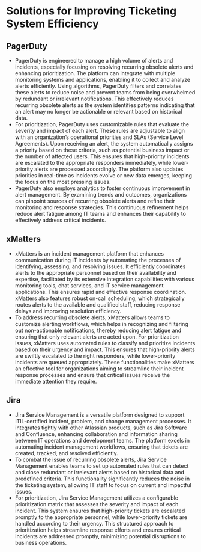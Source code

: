 # Solutions for Improving Ticketing System Efficiency

## PagerDuty
- PagerDuty is engineered to manage a high volume of alerts and incidents, especially focusing on resolving recurring obsolete alerts and enhancing prioritization. The platform can integrate with multiple monitoring systems and applications, enabling it to collect and analyze alerts efficiently. Using algorithms, PagerDuty filters and correlates these alerts to reduce noise and prevent teams from being overwhelmed by redundant or irrelevant notifications. This effectively reduces recurring obsolete alerts as the system identifies patterns indicating that an alert may no longer be actionable or relevant based on historical data.
- For prioritization, PagerDuty uses customizable rules that evaluate the severity and impact of each alert. These rules are adjustable to align with an organization’s operational priorities and SLAs (Service Level Agreements). Upon receiving an alert, the system automatically assigns a priority based on these criteria, such as potential business impact or the number of affected users. This ensures that high-priority incidents are escalated to the appropriate responders immediately, while lower-priority alerts are processed accordingly. The platform also updates priorities in real-time as incidents evolve or new data emerges, keeping the focus on the most pressing issues.
- PagerDuty also employs analytics to foster continuous improvement in alert management. By examining trends and outcomes, organizations can pinpoint sources of recurring obsolete alerts and refine their monitoring and response strategies. This continuous refinement helps reduce alert fatigue among IT teams and enhances their capability to effectively address critical incidents.

## xMatters
- xMatters is an incident management platform that enhances communication during IT incidents by automating the processes of identifying, assessing, and resolving issues. It efficiently coordinates alerts to the appropriate personnel based on their availability and expertise, facilitated by its extensive integration capabilities with various monitoring tools, chat services, and IT service management applications. This ensures rapid and effective response coordination. xMatters also features robust on-call scheduling, which strategically routes alerts to the available and qualified staff, reducing response delays and improving resolution efficiency.
- To address recurring obsolete alerts, xMatters allows teams to customize alerting workflows, which helps in recognizing and filtering out non-actionable notifications, thereby reducing alert fatigue and ensuring that only relevant alerts are acted upon. For prioritization issues, xMatters uses automated rules to classify and prioritize incidents based on their urgency and impact. This ensures that high-priority alerts are swiftly escalated to the right responders, while lower-priority incidents are queued appropriately. These functionalities make xMatters an effective tool for organizations aiming to streamline their incident response processes and ensure that critical issues receive the immediate attention they require.

## Jira
- Jira Service Management is a versatile platform designed to support ITIL-certified incident, problem, and change management processes. It integrates tightly with other Atlassian products, such as Jira Software and Confluence, enhancing collaboration and information sharing between IT operations and development teams. The platform excels in automating incident management workflows, ensuring that tickets are created, tracked, and resolved efficiently.
- To combat the issue of recurring obsolete alerts, Jira Service Management enables teams to set up automated rules that can detect and close redundant or irrelevant alerts based on historical data and predefined criteria. This functionality significantly reduces the noise in the ticketing system, allowing IT staff to focus on current and impactful issues.
- For prioritization, Jira Service Management utilizes a configurable prioritization matrix that assesses the severity and impact of each incident. This system ensures that high-priority tickets are escalated promptly to the appropriate personnel, while lower-priority tickets are handled according to their urgency. This structured approach to prioritization helps streamline response efforts and ensures critical incidents are addressed promptly, minimizing potential disruptions to business operations.
